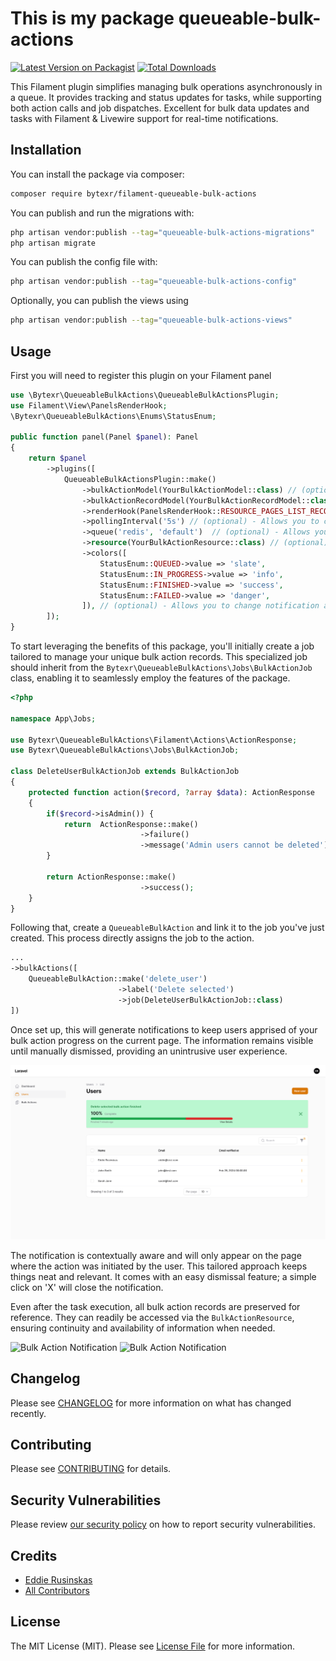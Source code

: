 # This is my package queueable-bulk-actions

[![Latest Version on Packagist](https://img.shields.io/packagist/v/bytexr/filament-queueable-bulk-actions.svg?style=flat-square)](https://packagist.org/packages/bytexr/filament-queueable-bulk-actions)
[![Total Downloads](https://img.shields.io/packagist/dt/bytexr/filament-queueable-bulk-actions.svg?style=flat-square)](https://packagist.org/packages/bytexr/filament-queueable-bulk-actions)


This Filament plugin simplifies managing bulk operations asynchronously in a queue. It provides tracking and status updates for tasks, while supporting both action calls and job dispatches. Excellent for bulk data updates and tasks with Filament & Livewire support for real-time notifications.

## Installation

You can install the package via composer:

```bash
composer require bytexr/filament-queueable-bulk-actions
```

You can publish and run the migrations with:

```bash
php artisan vendor:publish --tag="queueable-bulk-actions-migrations"
php artisan migrate
```

You can publish the config file with:

```bash
php artisan vendor:publish --tag="queueable-bulk-actions-config"
```

Optionally, you can publish the views using

```bash
php artisan vendor:publish --tag="queueable-bulk-actions-views"
```


## Usage

First you will need to register this plugin on your Filament panel

```php
use \Bytexr\QueueableBulkActions\QueueableBulkActionsPlugin;
use Filament\View\PanelsRenderHook;
\Bytexr\QueueableBulkActions\Enums\StatusEnum;

public function panel(Panel $panel): Panel
{
    return $panel
        ->plugins([
            QueueableBulkActionsPlugin::make()
                ->bulkActionModel(YourBulkActionModel::class) // (optional) - Allows you to register your own model which extends \Bytexr\QueueableBulkActions\Models\BulkAction
                ->bulkActionRecordModel(YourBulkActionRecordModel::class) // (optional) - Allows you to register your own model for records which extends \Bytexr\QueueableBulkActions\Models\BulkActionRecord
                ->renderHook(PanelsRenderHook::RESOURCE_PAGES_LIST_RECORDS_TABLE_BEFORE) // (optional) - Allows you to change where notification is rendered [Default: PanelsRenderHook::RESOURCE_PAGES_LIST_RECORDS_TABLE_BEFORE]
                ->pollingInterval('5s') // (optional) - Allows you to change or disable polling interval, set to null to disable. [Default: 5s]
                ->queue('redis', 'default')  // (optional) - Allows you to change which connection and queue should be used [Default: env('QUEUE_CONNECTION'), default]
                ->resource(YourBulkActionResource::class) // (optional) - Allows you to change which resource should be used to display historical bulk actions
                ->colors([
                    StatusEnum::QUEUED->value => 'slate',
                    StatusEnum::IN_PROGRESS->value => 'info',
                    StatusEnum::FINISHED->value => 'success',
                    StatusEnum::FAILED->value => 'danger',
                ]), // (optional) - Allows you to change notification and badge colors used for statuses. Uses filament colors defined in panel provider. [Default: as show in method]
        ]);
}
```

To start leveraging the benefits of this package, you'll initially create a job tailored to manage your unique bulk action records. This specialized job should inherit from the `Bytexr\QueueableBulkActions\Jobs\BulkActionJob` class, enabling it to seamlessly employ the features of the package.

```php
<?php

namespace App\Jobs;

use Bytexr\QueueableBulkActions\Filament\Actions\ActionResponse;
use Bytexr\QueueableBulkActions\Jobs\BulkActionJob;

class DeleteUserBulkActionJob extends BulkActionJob
{
    protected function action($record, ?array $data): ActionResponse
    {
        if($record->isAdmin()) {
            return  ActionResponse::make()
                             ->failure()
                             ->message('Admin users cannot be deleted');
        }
    
        return ActionResponse::make()
                             ->success();
    }
}
```

Following that, create a `QueueableBulkAction`  and link it to the job you've just created. This process directly assigns the job to the action.
```php
...
->bulkActions([
    QueueableBulkAction::make('delete_user')
                        ->label('Delete selected')
                        ->job(DeleteUserBulkActionJob::class)
])
```

Once set up, this will generate notifications to keep users apprised of your bulk action progress on the current page. The information remains visible until manually dismissed, providing an unintrusive user experience.

![Bulk Action Notification](/resources/images/notification.png)

The notification is contextually aware and will only appear on the page where the action was initiated by the user. This tailored approach keeps things neat and relevant. It comes with an easy dismissal feature; a simple click on 'X' will close the notification.

Even after the task execution, all bulk action records are preserved for reference. They can readily be accessed via the `BulkActionResource`, ensuring continuity and availability of information when needed.

![Bulk Action Notification](https://raw.githubusercontent.com/bytexr/filament-queueable-bulk-actions/main/resources/images/resource.png)
![Bulk Action Notification](https://raw.githubusercontent.com/bytexr/filament-queueable-bulk-actions/main/resources/images/view-action.png)

## Changelog

Please see [CHANGELOG](CHANGELOG.md) for more information on what has changed recently.

## Contributing

Please see [CONTRIBUTING](.github/CONTRIBUTING.md) for details.

## Security Vulnerabilities

Please review [our security policy](../../security/policy) on how to report security vulnerabilities.

## Credits

- [Eddie Rusinskas](https://github.com/bytexr)
- [All Contributors](../../contributors)

## License

The MIT License (MIT). Please see [License File](LICENSE.md) for more information.

